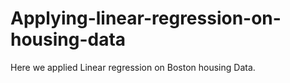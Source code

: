 # Applying-linear-regression-on-housing-data
Here we applied Linear regression on Boston housing Data.
